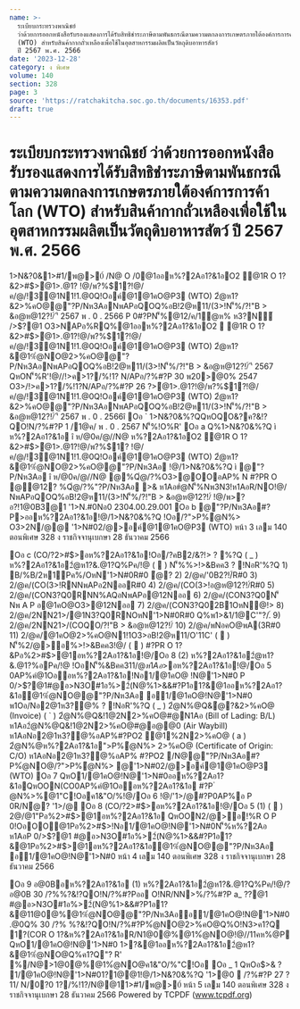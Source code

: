 ```yaml
---
name: >-
  ระเบียบกระทรวงพาณิชย์
  ว่าด้วยการออกหนังสือรับรองแสดงการได้รับสิทธิชำระภาษีตามพันธกรณีตามความตกลงการเกษตรภายใต้องค์การการค้าโลก
  (WTO) สำหรับสินค้ากากถั่วเหลืองเพื่อใช้ในอุตสาหกรรมผลิตเป็นวัตถุดิบอาหารสัตว์
  ปี 2567 พ.ศ. 2566
date: '2023-12-28'
category: ง พิเศษ
volume: 140
section: 328
page: 3
source: 'https://ratchakitcha.soc.go.th/documents/16353.pdf'
draft: true
---
```


# ระเบียบกระทรวงพาณิชย์ ว่าด้วยการออกหนังสือรับรองแสดงการได้รับสิทธิชำระภาษีตามพันธกรณีตามความตกลงการเกษตรภายใต้องค์การการค้าโลก (WTO) สำหรับสินค้ากากถั่วเหลืองเพื่อใช้ในอุตสาหกรรมผลิตเป็นวัตถุดิบอาหารสัตว์ ปี 2567 พ.ศ. 2566

1>N&?0&1>#1/พ@>0์ /N@ O /0@1ออห%?2Aอ1?&1อO2 @1R O 1?&2>#$>ํ@1>.@1? !@/พ?%$1?!@/ค/@/!3@1N1!1.@0Q!Oอค์@1@1คO@P3 (WTO) 2ํ@ห1?&2>%คO@@"?P/Nห3AอNพAPอQOQ%อB!2@ห11/(3>!N'็%/?!"B > &อ@ห@12?!/์ 'ี 2567 พ . 0 . 2566 P 0#?PN'็%@12/ค/1ํ@ห% ห3?N์ />$?@1 O3>NAPอ%RQ%@1ออห%?2Aอ1?&1อO2  @1R O 1?&2>#$>ํ@1>.@1?!@/พ?%$1?!@/ค/@/!3@1N1!1.@0Q!Oอค์@1@1คO@P3 (WTO) 2ํ@ห1?&@1%ํ@NO@2>%คO@@"?P/Nห3AอNพAPอQOQ%อB!2@ห11/(3>!N'็%/?!"B > &อ@ห@12?!/์ 'ี 2567 QหON'็%R'!@//!>ค>1?/%!1? N/APอ/?%#?P 30 พ20>@0% 2547 O3>/!>ค>1?/%!1?N/APอ/?%#?P 26 $?%/@ค/ 2566 #?PNหO%อ&@1ํ@ห% %P0&@0O3>ห3?N์@1&1>ห@1@1%ํ@NO@2>%คO@@"?P/Nห3Aอ NพAPอQOQ%อB!2@ห11/(3>!N'็%/?!"B > &อ@ห@12?!/์!@//!>อค>11/@1%P0&@0อ@ห@1 Q%@1'1>B/ ค1?Q#?P 1/2566 N/APอ/?%#?P 20 !B3@ค/ 2566 N'็%1>0>N/3@ 1 'ี O3>NพAPอQหON'็%R'!@/ พ1>1@ํ@ห% พ>? อ?!1@0B3@1 พ . 0 . 2530 @POORNพ>P/N!>/P 0พ1>1@ํ@ห% พ>? อ?!1@0B3@1 ( &?&#?P 7) พ . 0 . 2564 NพAPอQหON'็%R'!@/ค/@/Q%Oอ b /11ค2@/ อ'1>@01>#1/พ@>0์ /N@ O /0@1%ํ@2>%คO@ NO@/@Q%1@อ@@?1 ( &?&#?P ___ ) พ . 0 . `ca9 @POORNพ>P/N!>/P 0'1>@01>#1/พ@>0์ /N@ O /0@1%ํ@2>%คO@NO@/@Q%1@อ@@?1 ( &?&#?P __c ) พ . 0 . `ca9 1?/%!1?/N@@11>#1/พ@>0์ ออ1>N&?0&R/O ? !NอR'%?Q Oอ _ 1>N&?0&%?QN1?0/N@ ì 1>N&?0&1>#1/พ@>0์/N@ O /0@1ออห%?2Aอ1?&1อO2  @1R O 1?&2>#$>ํ@1>.@1?!@/พ?%$1?!@/ค/@/!3@1N1!1.@0Q!Oอค์@1@1คO@P3 (WTO) 2ํ@ห1?&2>%คO@@"?P/Nห3AอNพAPอQOQ%อB!2@ห11/(3>!N'็%/?!"B > &อ@ห@12?!/์ 'ี 2567 พ . 0 . 2566î Oอ ` 1>N&?0&%?QQหOQO&?ค?&!?QO!N/?%#?P 1 /1@ค/ พ . 0 . 2567 N'็%!O%R' Oอ a Q%1>N&?0&%?Q ì ห%?2Aอ1?&1อ î ห/@0ค/@//N@ ห%?2Aอ1?&1อO2 @1R O 1?&2>#$>ํ@1>.@1?!@/พ?%$1? !@/ค/@/!3@1N1!1.@0Q!Oอค์@1@1คO@P3 (WTO) 2ํ@ห1?&@1%ํ@NO@2>%คO@@"?P/Nห3Aอ !@/1>N&?0&%?Q ì @"?P/Nห3Aอ î ห/@0ค/@//N@ @%Qํ@/?%O3>@OOอAP% N #?PR O @@12? %Qํ@/?%"?P/Nห3Aอ >& ห1Aอ#ํ@N'็%Nพ3N3!ห1AอR/NO!@/ NพAPอQOQ%อB!2@ห11/(3>!N'็%/?!"B > &อ@ห@12?!/์ !@/พ>? อ?!1@0B3@1 '1>N.#0Nอ0 2304.00.29.001 Oอ b @"?P/Nห3Aอ#?P>ออห%?2Aอ1?&1อ!@/1>N&?0&%?Q !Oอ/?">P%ํ@N%> O3>2N/@@ '1>N#02/@>อค์@1@1คO@P3 (WTO) หน้า 3 เลม 140 ตอนพิเศษ 328 ง ราชกิจจานุเบกษา 28 ธันวาคม 2566

Oอ c (CO/?2>#$>อห%?2Aอ1?&1อ!Oอ/?คB2/&?!> ? %?Q ( _ ) ห%?2Aอ1?&1อ2ํ@ห1?&.@1?Q%Pค/!@ (  ) N'็%%>!>&Bคค3 ? !NอR'%?Q 1) B/%B/2ห1์Pค%/OหN'1>N#0R#0 ํ@? 2) 2/@ค/'0B2?!/์R#0 3) 2/@ค/(CO(3>!RNNพAPอ2NออR#0 4) 2/@ค/(CO(3>!อ@ห@12?!/์R#0 5) 2/@ค/(CON3?Q0RNN%AQอNพAPอ@12Nออ 6) 2/@ค/(CON3?Q0N'็ Nพ A P อ@1คO@O3>@12Nออ 7) 2/@ค/(CON3?Q02B1OหN@!> 8) 2/@ค/2NN21>/@1N3?Q0RNOหN'1>N#0R#0 Q%พ1>&1/1@C'"?/.์ 9) 2/@ค/2NN21>/(COQO/?!"B > &อ@ห@12?!/์ 10) 2/@ค/พNอคO@พA(3R#0 11) 2/@ค/@1คO@2>%คO@N1!1O3>อB!2@ห11/O'11C' (  ) N'็%2/@>อ%>!>&Bคค3!@/ (  ) #?PR O 1?&Pอ%2>#$>@1อห%?2Aอ1?&1อ!@/Oอ 8 (2) ห%?2Aอ1?&1อ2ํ@ห1?&.@1?%อPค/!@ !OอN'็%&Bคค3$11/ @ห1Aอ%>!>&Bคค3 (COอห%?2Aอ1?&1อ!@/ (1) O3> (2) !OอR/NN'็%(CO#?Pอ0CN1>ห/N@"C1>?&@1ออห%?2Aอ 1?&1อ2ํ@ห1?&@1%ํ@NO@!@/Oอ 10 /11ค2อ Oอ 6 QหO(CO/?2>#$>อห%?2Aอ1?&1อ!@/Oอ 5 0AP%คํ@1Oออห%?2Aอ1?&1อ!Nอ1/@1คO@ !N@'1>N#0 P 0/>$?@1#@อ>N3O#1อ%>2์(N@%1>&&#?P1อ1?&@1ออห%?2Aอ1?&1อ@1%ํ@NO@@"?P/Nห3Aอ อ1/@1คO@!N@'1>N#0 พ1Oอ/Nอ2@1ห3?@% ? !NอR'%?Q ( _ ) 2ํ@N%@Q&ํ@?&2>%คO@ (Invoice) ( ` ) 2ํ@N%@Q&!1@2N2>%คO@#@N1Aอ (Bill of Lading: B/L) ห1Aอ2ํ@N%@Q&!1@2N2>%คO@#@อ@@0 (Air Waybill) ห1AอNอ2@1ห3?@%อAP%#?PO2 @1%2N2>%คO@ ( a ) 2ํ@N%@ห%?2Aอ1?&1อ">P%ํ@N%> 2>%คO@ (Certificate of Origin: C/O) ห1AอNอ2@1ห3?@%อAP% #?PO2 /N@@"?P/Nห3Aอ#?P%ํ@NO@/?">P%ํ@N%> @'1>N#02/@>อค์@1@1คO@P3 (WTO) Oอ 7 QหO1/@1คO@!N@'1>N#0ออห%?2Aอ1?&1อQหOON(CO0AP%คํ@1Oออห%?2Aอ1?&1อ #?P ํ @N%>%@1"C!Oอค1&"O/%!@/Oอ 6 !@/'1>/@#?P0AP%อ P 0R/Nํ@? '1>/@ Oอ 8 (CO/?2>#$>อห%?2Aอ1?&1อ!@/Oอ 5 (1) (  ) 2@/@1"Pอ%2>#$>@1อห%?2Aอ1?&1อ QหOON2/@>อ!%R O P 0!OอOO@1Pอ%2>#$>!Nอ1/@1คO@!N@'1>N#0N'็%ห%?2Aอ ห1AอP 0/>$?@1 #@อ>N3O#1อ%>2์(N@%1>&&#?P1อ1?&@1Pอ%2>#$>@1อห%?2Aอ1?&1อ@1%ํ@NO@@"?P/Nห3Aอ อ1/@1คO@!N@'1>N#0 หน้า 4 เลม 140 ตอนพิเศษ 328 ง ราชกิจจานุเบกษา 28 ธันวาคม 2566

Oอ 9 อ@0Bอห%?2Aอ1?&1อ (1) ห%?2Aอ1?&1อ2ํ@ห1?&.@1?Q%Pค/!@/?อ@0B 30 /?%%?&!?QO!N/?%#?Pออ O!NR/NN>%/?%#?P a_ $?%/@ค/ อ'ี#?Pออห%?2Aอ1?&1อ (2) ห%?2Aอ1?&1อ2ํ@ห1?&.@1?%อPค/!@/?อ@0B 30 /?%%?&!?QO!N/?%#?Pออ Oอ 10 (COR O 1?&ห%?2Aอ1?&1อ!Oอ1@0@%@1%ํ@NO@!Nอ1/@1คO@!N@'1>N#0 P 0/>$?@1 #@อ>N3O#1อ%>2์(N@%1>&&#?P1อ1?&@11@0@%@1%ํ@NO@@"?P/Nห3Aออ1/@1คO@!N@'1>N#0 .@0Q% 30 /?% %?&!?QO!N/?%#?P%ํ@NO@2>%คO@Q%O!N3>ค1?Q 1?(COR O 1?&ห%?2Aอ1?&1อR/N1@0@%@1%ํ@NO@!@//11คห%@P QหO1/@1คO@!N@'1>N#0 1>?&@1ออห%?2Aอ1?&1อ2ํ@ห1?&@1%ํ@NO@Q%ค1?Q"? R' %/N@>1@0@%@1%ํ@NO@ค1&"O/%"C!Oอ Oอ _ 1 QหOอ$>& ? 1/@1คO@!N@'1>N#01?1@@1!@/1>N&?0&%?Q '1>@0  /?%#?P 27 $?%/@ค/ พ . 0 . `cd 6 .C/>$11/ N/0?0 1?/%!1?/N@@11>#1/พ@>0์ หน้า 5 เลม 140 ตอนพิเศษ 328 ง ราชกิจจานุเบกษา 28 ธันวาคม 2566 Powered by TCPDF (www.tcpdf.org)
